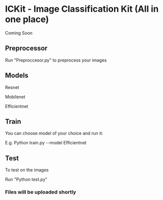 # ICKit - Image Classification Kit (All in one place) 

Coming Soon

## Preprocessor

Run "Preproccesor.py" to preprocess your images

## Models

Resnet 

Mobilenet

Efficientnet

## Train

You can choose model of your choice and run it:

E.g. Python train.py --model Efficientnet

## Test

To test on the images

Run "Python test.py"

### Files will be uploaded shortly
